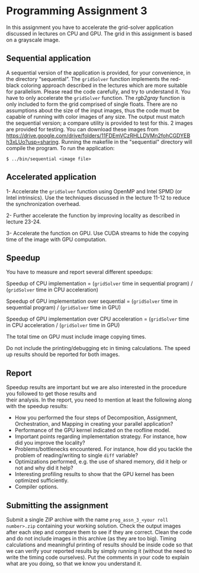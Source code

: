   
# Programming Assignment 3  
  
In this assignment you have to accelerate the grid-solver application discussed in lectures on CPU and GPU. The grid in this assignment is based on a grayscale image.  
  
## Sequential application  
A sequential version of the application is provided, for your convenience, in the directory “sequential”. The `gridSolver` function implements the red-black coloring approach described in the lectures which are more suitable for parallelism. Please read the code carefully, and try to understand it. You have to only accelerate the `gridSolver` function. The *rgb2gray* function is only included to form the grid comprised of single floats. There are no assumptions about the size of the input images, thus the code must be capable of running with color images of any size. The output must match the sequential version; a compare utility is provided to test for this. 2 images are provided for testing. You can download these images from https://drive.google.com/drive/folders/11FDEmVCzRHLLDVMn2fohCGDYEBh3xLUo?usp=sharing. Running the makefile in the "sequential" directory will compile the program. To run the application:  

```  
$ ../bin/sequential <image file>  

```  

## Accelerated application  
  
1- Accelerate the `gridSolver` function using OpenMP and Intel SPMD (or Intel intrinsics). Use the techniques discussed in the lecture 11-12 to reduce the synchronization overhead.  
  
2- Further accelerate the function by improving locality as described in lecture 23-24.  
  
3- Accelerate the function on GPU. Use CUDA streams to hide the copying time of the image with GPU computation.  
  

## Speedup  
  
You have to measure and report several different speedups:  
  
Speedup of CPU implementation = (`gridSolver` time in sequential program) / (`gridSolver` time in CPU acceleration)  
  
Speedup of GPU implementation over sequential = (`gridSolver` time in sequential program) / (`gridSolver` time in GPU)  
  
Speedup of GPU implementation over CPU acceleration = (`gridSolver` time in CPU acceleration / (`gridSolver` time in GPU)  
  
The total time on GPU must include image copying times.  
  
  
Do not include the printing/debugging etc in timing calculations. The speed up results should be reported for both images.  

## Report  
Speedup results are important but we are also interested in the procedure you followed to get those results and  
their analysis. In the report, you need to mention at least the following along with the speedup results:  
  
- How you performed the four steps of Decomposition, Assignment, Orchestration, and Mapping in creating your parallel application?  
- Performance of the GPU kernel indicated on the roofline model.  
- Important points regarding implementation strategy. For instance, how did you improve the locality?  
- Problems/bottlenecks encountered. For instance, how did you tackle the problem of reading/writing to single `diff` variable?  
- Optimizations performed, e.g. the use of shared memory, did it help or not and why did it help?  
- Interesting profiling results to show that the GPU kernel has been optimized sufficiently.  
- Compiler options.  
  
## Submitting the assignment  
Submit a single ZIP archive with the name `prog_assn_3_<your roll number>.zip` containing your working solution. Check the output images after each step and compare them to see if they are correct. Clean the code and do not include images in this archive (as they are too big). Timing calculations and meaningful printing of results should be inside code so that we can verify your reported results by simply running it (without the need to write the timing code ourselves). Put the comments in your code to explain what are you doing, so that we know you understand it.
